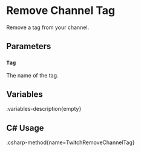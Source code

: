 # Remove Channel Tag
Remove a tag from your channel.

## Parameters
### `Tag`
The name of the tag.

## Variables
:variables-description{empty}

## C# Usage
:csharp-method{name=TwitchRemoveChannelTag}